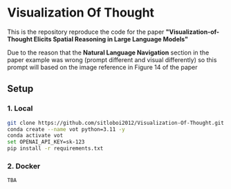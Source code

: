 # Visualization Of Thought

This is the repository reproduce the code for the paper __"Visualization-of-Thought Elicits Spatial Reasoning in Large Language Models"__

Due to the reason that the __Natural Language Navigation__ section in the paper example was wrong (prompt different and visual differently) so this prompt will based on the image reference in Figure 14 of the paper

## Setup

### 1. Local

```bash
git clone https://github.com/sitloboi2012/Visualization-Of-Thought.git
conda create --name vot python=3.11 -y
conda activate vot
set OPENAI_API_KEY=sk-123
pip install -r requirements.txt
```

### 2. Docker

```bash
TBA
```
